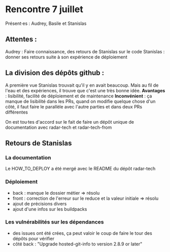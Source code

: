 # Rencontre 7 juillet

Présent·es : Audrey, Basile et Stanislas

## Attentes : 
Audrey : Faire connaissance, des retours de Stanislas sur le code
Stanislas : donner ses retours suite à son expérience de déploiement

## La division des dépôts github : 
A première vue Stanislas trouvait qu'il y en avait beaucoup. Mais au fil de l'eau et des expériences, il trouve que c'est une très bonne idée.
**Avantages** : lisibilité, facilité de déploiement et de maintenance
**Inconvénient** : ça manque de lisibilité dans les PRs, quand on modifie quelque chose d'un côté, il faut faire le parallèle avec l'autre parties et dans deux PRs différentes

On est tou·tes d'accord sur le fait de faire un dépôt unique de documentation avec radar-tech et radar-tech-from 
    
## Retours de Stanislas
### La documentation 
Le HOW_TO_DEPLOY a été mergé avec le README du dépôt radar-tech
### Déploiement
- back : manque le dossier métier => résolu
- front : correction de l'erreur sur le reduce et la valeur initiale => résolu
- ajout de précisions divers
- ajout d'une infos sur les buildpacks
### Les vulnérabilités sur les dépendances
- des issues ont été crées, ça peut valoir le coup de faire le tour des dépôts pour vérifier
- côté back : "Upgrade hosted-git-info to version 2.8.9 or later" 
